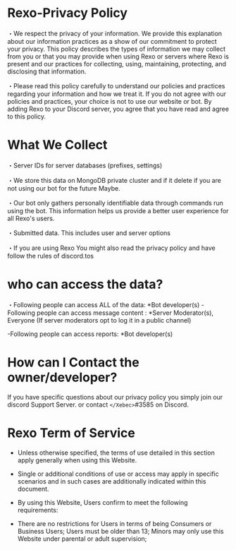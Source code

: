 # Rexo-Privacy Policy
・We respect the privacy of your information. We provide this explanation about our information practices as a show of our commitment to protect your privacy. This policy describes the types of information we may collect from you or that you may provide when using Rexo or servers where Rexo is present and our practices for collecting, using, maintaining, protecting, and disclosing that information.

・Please read this policy carefully to understand our policies and practices regarding your information and how we treat it. If you do not agree with our policies and practices, your choice is not to use our website or bot. By adding Rexo to your Discord server, you agree that you have read and agree to this policy.

# What We Collect
・Server IDs for server databases (prefixes, settings)

・We store this data on MongoDB private cluster and if it delete if you are not using our bot for the future Maybe.

・Our bot only gathers personally identifiable data through commands run using the bot. This information helps us provide a better user experience for all Rexo's users.

・Submitted data. This includes user and server options

・If you are using Rexo You might also read the privacy policy and have follow the rules of discord.tos

# who can access the data? 
・Following people can access ALL of the data: *Bot developer(s)
-Following people can access message content : *Server Moderator(s), Everyone (If server moderators opt to log it in a public channel)

-Following people can access reports: *Bot developer(s)

# How can I Contact the owner/developer?
If you have specific questions about our privacy policy you simply join our discord Support Server. or contact `</Xebec>`#3585 on Discord.

# Rexo Term of Service 

- Unless otherwise specified, the terms of use detailed in this section apply generally when using this Website.

- Single or additional conditions of use or access may apply in specific scenarios and in such cases are additionally indicated within this document.

- By using this Website, Users confirm to meet the following requirements:

- There are no restrictions for Users in terms of being Consumers or Business Users; Users must be older than 13; Minors may only use this Website under parental or adult supervision;

